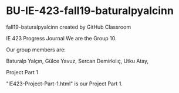 # BU-IE-423-fall19-baturalpyalcinn
fall19-baturalpyalcinn created by GitHub Classroom

IE 423 Progress Journal
We are the Group 10.

Our group members are:

Baturalp Yalçın,
Gülce Yavuz,
Sercan Demirkılıç,
Utku Atay,

Project Part 1

"IE423-Project-Part-1.html" is our Project Part 1.
